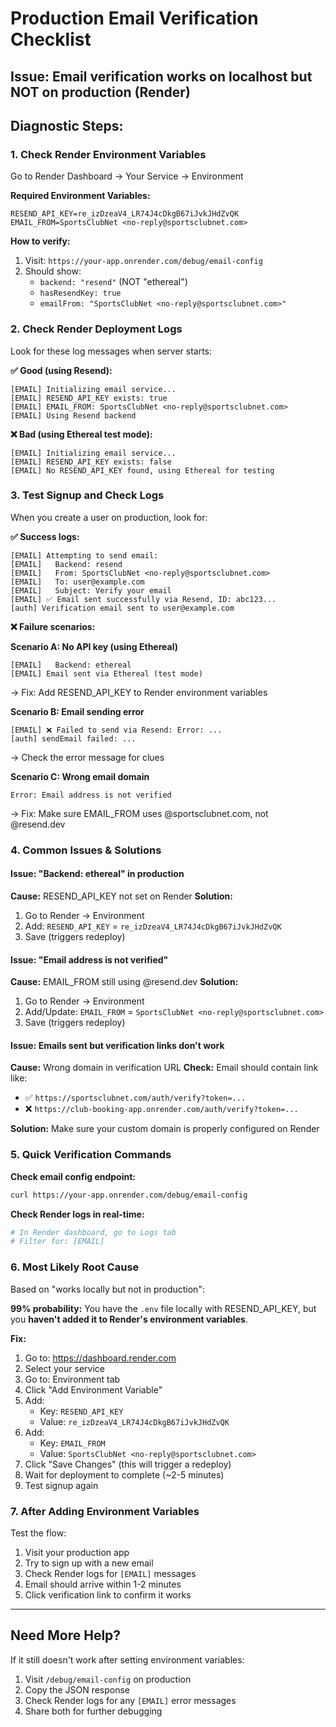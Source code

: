 # Production Email Verification Checklist

## Issue: Email verification works on localhost but NOT on production (Render)

## Diagnostic Steps:

### 1. Check Render Environment Variables
Go to Render Dashboard → Your Service → Environment

**Required Environment Variables:**
```
RESEND_API_KEY=re_izDzeaV4_LR74J4cDkgB67iJvkJHdZvQK
EMAIL_FROM=SportsClubNet <no-reply@sportsclubnet.com>
```

**How to verify:**
1. Visit: `https://your-app.onrender.com/debug/email-config`
2. Should show:
   - `backend: "resend"` (NOT "ethereal")
   - `hasResendKey: true`
   - `emailFrom: "SportsClubNet <no-reply@sportsclubnet.com>"`

### 2. Check Render Deployment Logs
Look for these log messages when server starts:

**✅ Good (using Resend):**
```
[EMAIL] Initializing email service...
[EMAIL] RESEND_API_KEY exists: true
[EMAIL] EMAIL_FROM: SportsClubNet <no-reply@sportsclubnet.com>
[EMAIL] Using Resend backend
```

**❌ Bad (using Ethereal test mode):**
```
[EMAIL] Initializing email service...
[EMAIL] RESEND_API_KEY exists: false
[EMAIL] No RESEND_API_KEY found, using Ethereal for testing
```

### 3. Test Signup and Check Logs
When you create a user on production, look for:

**✅ Success logs:**
```
[EMAIL] Attempting to send email:
[EMAIL]   Backend: resend
[EMAIL]   From: SportsClubNet <no-reply@sportsclubnet.com>
[EMAIL]   To: user@example.com
[EMAIL]   Subject: Verify your email
[EMAIL] ✅ Email sent successfully via Resend, ID: abc123...
[auth] Verification email sent to user@example.com
```

**❌ Failure scenarios:**

**Scenario A: No API key (using Ethereal)**
```
[EMAIL]   Backend: ethereal
[EMAIL] Email sent via Ethereal (test mode)
```
→ Fix: Add RESEND_API_KEY to Render environment variables

**Scenario B: Email sending error**
```
[EMAIL] ❌ Failed to send via Resend: Error: ...
[auth] sendEmail failed: ...
```
→ Check the error message for clues

**Scenario C: Wrong email domain**
```
Error: Email address is not verified
```
→ Fix: Make sure EMAIL_FROM uses @sportsclubnet.com, not @resend.dev

### 4. Common Issues & Solutions

#### Issue: "Backend: ethereal" in production
**Cause:** RESEND_API_KEY not set on Render
**Solution:**
1. Go to Render → Environment
2. Add: `RESEND_API_KEY` = `re_izDzeaV4_LR74J4cDkgB67iJvkJHdZvQK`
3. Save (triggers redeploy)

#### Issue: "Email address is not verified"
**Cause:** EMAIL_FROM still using @resend.dev
**Solution:**
1. Go to Render → Environment
2. Add/Update: `EMAIL_FROM` = `SportsClubNet <no-reply@sportsclubnet.com>`
3. Save (triggers redeploy)

#### Issue: Emails sent but verification links don't work
**Cause:** Wrong domain in verification URL
**Check:** Email should contain link like:
- ✅ `https://sportsclubnet.com/auth/verify?token=...`
- ❌ `https://club-booking-app.onrender.com/auth/verify?token=...`

**Solution:** Make sure your custom domain is properly configured on Render

### 5. Quick Verification Commands

**Check email config endpoint:**
```bash
curl https://your-app.onrender.com/debug/email-config
```

**Check Render logs in real-time:**
```bash
# In Render dashboard, go to Logs tab
# Filter for: [EMAIL]
```

### 6. Most Likely Root Cause

Based on "works locally but not in production":

**99% probability:** You have the `.env` file locally with RESEND_API_KEY, but you **haven't added it to Render's environment variables**.

**Fix:**
1. Go to: https://dashboard.render.com
2. Select your service
3. Go to: Environment tab
4. Click "Add Environment Variable"
5. Add:
   - Key: `RESEND_API_KEY`
   - Value: `re_izDzeaV4_LR74J4cDkgB67iJvkJHdZvQK`
6. Add:
   - Key: `EMAIL_FROM`
   - Value: `SportsClubNet <no-reply@sportsclubnet.com>`
7. Click "Save Changes" (this will trigger a redeploy)
8. Wait for deployment to complete (~2-5 minutes)
9. Test signup again

### 7. After Adding Environment Variables

Test the flow:
1. Visit your production app
2. Try to sign up with a new email
3. Check Render logs for `[EMAIL]` messages
4. Email should arrive within 1-2 minutes
5. Click verification link to confirm it works

---

## Need More Help?

If it still doesn't work after setting environment variables:

1. Visit `/debug/email-config` on production
2. Copy the JSON response
3. Check Render logs for any `[EMAIL]` error messages
4. Share both for further debugging
